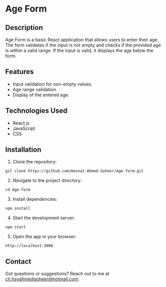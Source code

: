 # Age Form

## Description

Age Form is a basic React application that allows users to enter their age. The form validates if the input is not empty and checks if the provided age is within a valid range. If the input is valid, it displays the age below the form.

## Features

- Input validation for non-empty values.
- Age range validation.
- Display of the entered age.

## Technologies Used

- React.js
- JavaScript
- CSS

## Installation

1. Clone the repository:
```
git clone https://github.com/Hasnat-Ahmed-Goheer/Age-form.git
```
2. Navigate to the project directory:
```
cd Age-form
```
3. Install dependencies:

```
npm install
```

4. Start the development server:

```
npm start
```
5. Open the app in your browser:
```
http://localhost:3000
```

## Contact 
Got questions or suggestions? Reach out to me at [ch.hsyahmedgoheer@hotmail.com](mailto:ch.hsyahmedgoheer@hotmail.com).
  
